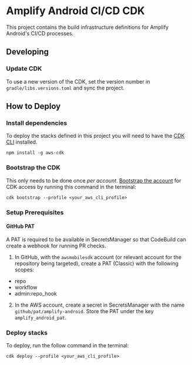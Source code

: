 # Amplify Android CI/CD CDK

This project contains the build infrastructure definitions for Amplify Android's CI/CD processes.

## Developing

### Update CDK

To use a new version of the CDK, set the version number in `gradle/libs.versions.toml` and sync the project.

## How to Deploy

### Install dependencies

To deploy the stacks defined in this project you will need to have the [CDK CLI](https://docs.aws.amazon.com/cdk/v2/guide/cli.html) installed.

```
npm install -g aws-cdk
```

### Bootstrap the CDK

This only needs to be done once *per account*. [Bootstrap the account](https://docs.aws.amazon.com/cdk/v2/guide/bootstrapping-env.html) for CDK access by running this command in the terminal:

```
cdk bootstrap --profile <your_aws_cli_profile>
```

### Setup Prerequisites

#### GitHub PAT

A PAT is required to be available in SecretsManager so that CodeBuild can create a webhook for running PR checks.

1. In GitHub, with the `awsmobilesdk` account (or relevant account for the repository being targeted), create a PAT (Classic) with the following scopes:
- repo
- workflow
- admin:repo_hook
2. In the AWS account, create a secret in SecretsManager with the name `github/pat/amplify-android`. Store the PAT under the key `amplify_android_pat`.

### Deploy stacks

To deploy, run the follow command in the terminal:

```
cdk deploy --profile <your_aws_cli_profile>
```